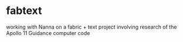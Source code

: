 # fabtext
working with Nanna on a fabric + text project involving research of the Apollo 11 Guidance computer code
